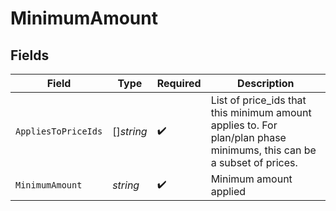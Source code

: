 # MinimumAmount


## Fields

| Field                                                                                                                | Type                                                                                                                 | Required                                                                                                             | Description                                                                                                          |
| -------------------------------------------------------------------------------------------------------------------- | -------------------------------------------------------------------------------------------------------------------- | -------------------------------------------------------------------------------------------------------------------- | -------------------------------------------------------------------------------------------------------------------- |
| `AppliesToPriceIds`                                                                                                  | []*string*                                                                                                           | :heavy_check_mark:                                                                                                   | List of price_ids that this minimum amount applies to. For plan/plan phase minimums, this can be a subset of prices. |
| `MinimumAmount`                                                                                                      | *string*                                                                                                             | :heavy_check_mark:                                                                                                   | Minimum amount applied                                                                                               |